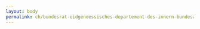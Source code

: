 ```yaml
---
layout: body
permalink: ch/bundesrat-eidgenoessisches-departement-des-innern-bundesamt-fuer-meteorologie-und-klimatologie-informations-und-kommunikationstechnik-it-service-delivery-ext-mitarbeit/
---
```


